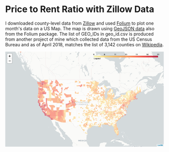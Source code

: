 # Price to Rent Ratio with Zillow Data

I downloaded county-level data from [Zillow](https://www.zillow.com/research/data/) and used [Folium](https://github.com/python-visualization/folium) to plot one month's data on a US Map. The map is drawn using [GeoJSON data](https://github.com/python-visualization/folium/blob/master/examples/data/us_counties_20m_topo.json) also from the Folium package. The list of GEO_IDs in geo_id.csv is produced from another project of mine which collected data from the US Census Bureau and as of April 2018, matches the list of 3,142 counties on [Wikipedia](https://en.wikipedia.org/wiki/List_of_United_States_counties_and_county_equivalents).

![Map Preview](march%202018.png)
